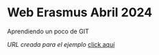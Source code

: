 # Web Erasmus Abril 2024
Aprendiendo un poco de GIT

*URL creada para el ejemplo* [click aquí](https://cybermito.github.io/WebErasmusAbril2024/)

